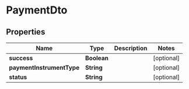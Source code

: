 

# PaymentDto

## Properties

Name | Type | Description | Notes
------------ | ------------- | ------------- | -------------
**success** | **Boolean** |  |  [optional]
**paymentInstrumentType** | **String** |  |  [optional]
**status** | **String** |  |  [optional]



